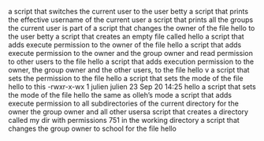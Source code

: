  a script that switches the current user to the user betty
a script that prints the effective username of the current user
a script that prints all the groups the current user is part of
a script that changes the owner of the file hello to the user betty
 a script that creates an empty file called hello
a script that adds execute permission to the owner of the file hello
a script that adds execute permission to the owner and the group owner and read permission to other users to the file hello
a script that adds execution permission to the owner, the group owner and the other users, to the file hello
v a script that sets the permission to the file hello
a script that sets the mode of the file hello to this -rwxr-x-wx 1 julien julien 23 Sep 20 14:25 hello
a script that sets the mode of the file hello the same as olleh’s mode
a script that adds execute permission to all subdirectories of the current directory for the owner the group owner and all other usersa script that creates a directory called my dir with permissions 751 in the working directory
 a script that changes the group owner to school for the file hello
